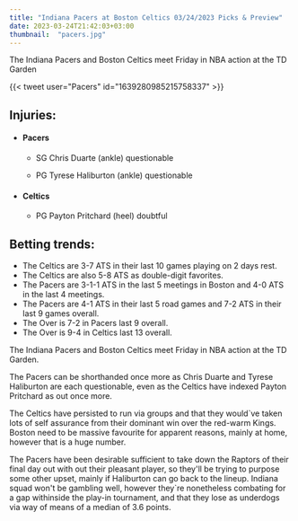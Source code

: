 ```yaml
---
title: "Indiana Pacers at Boston Celtics 03/24/2023 Picks & Preview"
date: 2023-03-24T21:42:03+03:00
thumbnail:  "pacers.jpg"
---
```


The Indiana Pacers and Boston Celtics meet Friday in NBA action at the TD Garden
<!--more-->{{< tweet user="Pacers" id="1639280985215758337" >}}

## Injuries:

  - #### Pacers

    - SG Chris Duarte (ankle) questionable

    - PG Tyrese Haliburton (ankle) questionable

  - #### Celtics

    - PG Payton Pritchard (heel) doubtful

## Betting trends:

  - The Celtics are 3-7 ATS in their last 10 games playing on 2 days rest.
  - The Celtics are also 5-8 ATS as double-digit favorites.
  - The Pacers are 3-1-1 ATS in the last 5 meetings in Boston and 4-0 ATS in the last 4 meetings.
  - The Pacers are 4-1 ATS in their last 5 road games and 7-2 ATS in their last 9 games overall.
  - The Over is 7-2 in Pacers last 9 overall.
  - The Over is 9-4 in Celtics last 13 overall.


The Indiana Pacers and Boston Celtics meet Friday in NBA action at the TD Garden.

The Pacers can be shorthanded once more as Chris Duarte and Tyrese Haliburton are each questionable, even as the Celtics have indexed Payton Pritchard as out once more.

The Celtics have persisted to run via groups and that they would`ve taken lots of self assurance from their dominant win over the red-warm Kings. Boston need to be massive favourite for apparent reasons, mainly at home, however that is a huge number.

The Pacers have been desirable sufficient to take down the Raptors of their final day out with out their pleasant player, so they'll be trying to purpose some other upset, mainly if Haliburton can go back to the lineup. Indiana squad won't be gambling well, however they`re nonetheless combating for a gap withinside the play-in tournament, and that they lose as underdogs via way of means of a median of 3.6 points.
